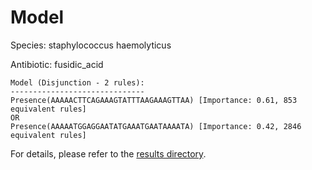 
# Model

Species: staphylococcus haemolyticus

Antibiotic: fusidic_acid

```
Model (Disjunction - 2 rules):
------------------------------
Presence(AAAAACTTCAGAAAGTATTTAAGAAAGTTAA) [Importance: 0.61, 853 equivalent rules]
OR
Presence(AAAAATGGAGGAATATGAAATGAATAAAATA) [Importance: 0.42, 2846 equivalent rules]

```

For details, please refer to the [results directory](../../../../../results/scm_b/staphylococcus+haemolyticus/fusidic_acid/repeat_7/).

